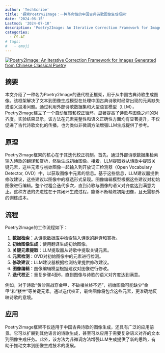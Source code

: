 ```yaml
---
author: 'TechScribe'
title: '探索Poetry2Image：一种革命性的中国古典诗歌图像生成框架'
date: '2024-06-15'
Lastmod: '2024-07-10'
description: 'Poetry2Image: An Iterative Correction Framework for Images Generated from Chinese Classical Poetry'
categories:
  - CS.AI
# tags:
#   - emoji
---
```


[![Poetry2Image: An Iterative Correction Framework for Images Generated from Chinese Classical Poetry](https://arxiv-research-1301205113.cos.ap-guangzhou.myqcloud.com/images/2407.06196v1.pdf_0.jpg)](https://arxiv.org/abs/2407.06196v1)

## 摘要

本文介绍了一种名为Poetry2Image的迭代校正框架，用于从中国古典诗歌生成图像。该框架解决了文本到图像生成模型在处理中国古典诗歌时经常出现的元素缺失或语义混淆问题。通过利用外部诗歌数据集和大型语言模型（LLM），Poetry2Image建立了一个自动反馈和校正循环，显著提高了诗歌与图像之间的对齐度。实验结果显示，该方法在元素完整性和语义正确性方面均有显著提升，不仅促进了古代诗歌文化的传播，也为类似非微调方法增强LLM生成提供了参考。<!--more-->

## 原理

Poetry2Image框架的核心在于其迭代校正机制。首先，通过外部诗歌数据集检索输入诗歌的翻译和赏析，然后生成初始图像。接着，LLM提取器从诗歌中提取关键元素，这些元素与初始图像一起输入到开放词汇检测器（Open Vocabulary Detector, OVD）中，以获取图像中元素的信息。基于这些信息，LLM建议器提供修改建议，这些建议以图像中的框选形式呈现。图像编辑模型根据这些建议对初始图像进行编辑。整个过程会迭代多次，直到诗歌与图像的语义对齐度达到满意为止。这种方法的先进性在于其闭环生成过程，能够不断精炼初始图像，且无需额外的训练成本。

## 流程

Poetry2Image的工作流程如下：
1. **数据检索**：从诗歌数据库中检索输入诗歌的翻译和赏析。
2. **初始图像生成**：使用翻译生成初始图像。
3. **关键元素提取**：LLM提取器从诗歌中提取关键元素。
4. **元素检测**：OVD对初始图像中的元素进行检测。
5. **修改建议**：LLM建议器根据检测结果提供修改建议。
6. **图像编辑**：图像编辑模型根据建议对图像进行修改。
7. **迭代校正**：重复步骤4至6，直到图像与诗歌的语义对齐度达到满意。

例如，对于诗歌“黄沙百战穿金甲，不破楼兰终不还”，初始图像可能缺少“金甲”和“楼兰”等关键元素。通过迭代校正，最终图像将包含这些元素，更准确地反映诗歌的意境。

## 应用

Poetry2Image框架不仅适用于中国古典诗歌的图像生成，还具有广泛的应用前景。它可以扩展到其他语言的诗歌生成，甚至可以应用于需要复杂语义对齐的文本到图像生成任务。此外，该方法为非微调方法增强LLM生成提供了新的思路，有助于推动文本到图像生成技术的发展。